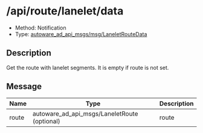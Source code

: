 # /api/route/lanelet/data

- Method: Notification
- Type: [autoware_ad_api_msgs/msg/LaneletRouteData](../types/autoware_ad_api_msgs/msg/lanelet_route_data.md)

## Description

Get the route with lanelet segments. It is empty if route is not set.

## Message

| Name  | Type                                         | Description |
| ----- | -------------------------------------------- | ----------- |
| route | autoware_ad_api_msgs/LaneletRoute (optional) | route       |

